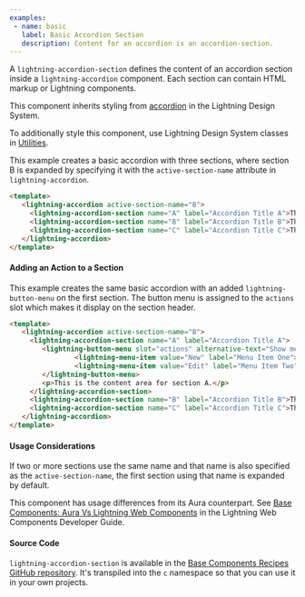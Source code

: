 ```yaml
---
examples:
 - name: basic
   label: Basic Accordion Section
   description: Content for an accordion is an accordion-section.
---
```


A `lightning-accordion-section` defines the content of an accordion section inside a `lightning-accordion` component.
Each section can contain HTML markup or Lightning components.

This component inherits styling from
[accordion](https://www.lightningdesignsystem.com/components/accordion) in the
Lightning Design System.

To additionally style this component, use Lightning Design System classes in
[Utilities](https://www.lightningdesignsystem.com/utilities/alignment).

This example creates a basic accordion with three sections, where section B is
expanded by specifying it with the `active-section-name` attribute in `lightning-accordion`.

```html
<template>
   <lightning-accordion active-section-name="B">
     <lightning-accordion-section name="A" label="Accordion Title A">This is the content area for section A</lightning-accordion-section>
     <lightning-accordion-section name="B" label="Accordion Title B">This is the content area for section B</lightning-accordion-section>
     <lightning-accordion-section name="C" label="Accordion Title C">This is the content area for section C</lightning-accordion-section>
   </lightning-accordion>
</template>
```

#### Adding an Action to a Section

This example creates the same basic accordion with an added `lightning-button-menu` on
the first section. The button menu is assigned to the `actions` slot which makes it display on the section header.

```html
<template>
   <lightning-accordion active-section-name="B">
     <lightning-accordion-section name="A" label="Accordion Title A">
        <lightning-button-menu slot="actions" alternative-text="Show menu" menu-alignment="right" >
                <lightning-menu-item value="New" label="Menu Item One"></lightning-menu-item>
                <lightning-menu-item value="Edit" label="Menu Item Two"></lightning-menu-item>
        </lightning-button-menu>
        <p>This is the content area for section A.</p>
     </lightning-accordion-section>
     <lightning-accordion-section name="B" label="Accordion Title B">This is the content area for section B</lightning-accordion-section>
     <lightning-accordion-section name="C" label="Accordion Title C">This is the content area for section C</lightning-accordion-section>
   </lightning-accordion>
</template>
```

#### Usage Considerations

If two or more sections use the same name and that name is also specified as
the `active-section-name`, the first section using that name is expanded by default.

This component has usage differences from its Aura counterpart. See [Base Components: Aura Vs Lightning Web Components](docs/component-library/documentation/lwc/lwc.migrate_map_aura_lwc_components) in the Lightning Web Components Developer Guide.

#### Source Code

`lightning-accordion-section` is available in the [Base Components Recipes GitHub repository](https://github.com/salesforce/base-components-recipes#documentation). It's transpiled into the `c` namespace so that you can use it in your own projects.